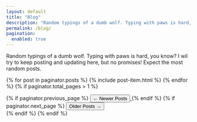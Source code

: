 ```yaml
---
layout: default
title: "Blog"
description: "Random typings of a dumb wolf. Typing with paws is hard, you know?"
permalink: /blog/
pagination:
  enabled: true
---
```

Random typings of a dumb wolf. Typing with paws is hard, you know? I wil try to keep posting and updating here, but no promises! Expect the most random posts.

{% for post in paginator.posts %}
    {% include post-item.html %}
{% endfor %}
{% if paginator.total_pages > 1 %}
  <div class="navigation">
  {% if paginator.previous_page %}
  <a href="{{ paginator.previous_page_path | prepend: site.baseurl }}">
    <button>&larr; Newer Posts</button>
  </a>
  {% endif %}
  {% if paginator.next_page %}
  <a href="{{ paginator.next_page_path | prepend: site.baseurl }}">
    <button>Older Posts	&rarr;</button>
  </a>
  </div>
  {% endif %}
{% endif %}